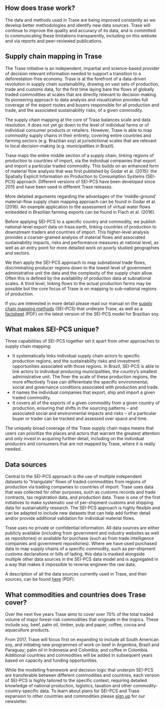 ## How does trase work?

The data and methods used in Trase are being improved constantly as we develop better 
methodologies and identify new data sources. Trase will continue to improve the quality and 
accuracy of its data, and is committed to communicating these limitations transparently, 
including on this website and via reports and peer-reviewed publications.

## Supply chain mapping in Trase
The Trase initiative is an independent, impartial and science-based provider of decision relevant
information needed to support a transition to a deforestation-free economy. Trase is at the 
forefront of a data-driven revolution in supply chain sustainability, drawing on vast sets of 
production, trade and customs data, for the first time laying bare the flows of globally traded 
commodities at scales that are directly relevant to decision-making. Its pioneering approach to 
data analysis and visualization provides full coverage of the export routes and buyers 
responsible for all production and trade, and the associated sustainability risks, of a given 
commodity.

The supply chain mapping at the core of Trase balances scale and data resolution. It does not yet
go down to the level of individual farms or of individual consumer products or retailers. 
However, Trase is able to map commodity supply chains in their entirety, covering entire 
countries and farming sectors (e.g. Brazilian soy) at jurisdictional scales that are relevant to
local decision-making (e.g. municipalities in Brazil).

Trase maps the entire middle section of a supply chain, linking regions of production to 
countries of import, via the individual companies that export and import a particular traded 
commodity. This builds on an enhanced form of material flow analysis that was first published by 
Godar et al. (2015): the Spatially Explicit Information on Production to Consumption Systems 
(SEI-PCS) approach. Different versions of SEI-PCS have been developed since 2015 and have been 
used in different Trase releases.

More detailed arguments regarding the advantages of the ‘middle-ground’ material-flow supply 
chain mapping approach can be found in Godar et al. (2016). An example application to the 
assessment of virtual water flows embedded in Brazilian farming exports can be found in Flach et 
al. (2016).

Before applying SEI-PCS to a specific country and commodity, we publish national-level export 
data on trase.earth, linking countries of production to downstream traders and countries of 
import. This higher-level analysis provides a coarser-grained analysis of material flows and 
associated sustainability impacts, risks and performance measures at national level, as well as 
an entry point for more detailed work on poorly studied geographies and sectors.

We then apply the SEI-PCS approach to map subnational trade flows, discriminating producer 
regions down to the lowest level of government administrative unit the data and the complexity of
the supply chain allow. Often this is defined by the availability of production data at 
subnational scales. A third level, linking flows to the actual production farms may be possible 
but the core focus of Trase is on mapping to sub-national regions of production.

If you are interested in more detail please read our manual on the
[supply chain mapping methods](http://resources.trase.earth/documents/Trase_supply_chain_mapping_manual.pdf)
(SEI-PCS) that underpin Trase, as well as a
[factsheet](http://resources.trase.earth/documents/SEI-PCS_2_2_Factsheet.pdf)
(PDF) on the latest version of the SEI-PCS model for Brazilian soy.

## What makes SEI-PCS unique?

Three capabilities of SEI-PCS together set it apart from other approaches to supply chain mapping:
  - It systematically links individual supply chain actors to specific production regions, and
   the sustainability risks and investment opportunities associated with those regions. In Brazil,
   SEI-PCS is able to link actors to individual producing municipalities, the country’s smallest 
   administrative unit. The finer the scale of these production regions, the more effectively 
   Trase can differentiate the specific environmental, social and governance conditions 
   associated with production and trade.
  - It names the individual companies that export, ship and import a given traded commodity.
  - It covers all of the exports of a given commodity from a given country of production,
    ensuring that shifts in the sourcing patterns – and associated social and environmental impacts
    and risks – of a particular buyer or trader can be tracked and assessed over space and time.

The uniquely broad coverage of the Trase supply chain maps means that users can prioritize the 
places and actors that warrant the greatest attention and only invest in acquiring further 
detail, including on the individual producers and consumers that are not mapped by Trase, where 
it is really needed.

## Data sources

Central to the SEI-PCS approach is the use of multiple independent datasets to “triangulate” 
flows of traded commodities from regions of production via trading companies to countries of 
import. Trase uses data that was collected for other purposes, such as customs records and trade 
contracts, tax registration data, and production data. Trase is one of the first initiatives to 
make systematic use of per-shipment customs and shipping data for sustainability research. The 
SEI-PCS approach is highly flexible and can be adapted to include new datasets that can help add 
further detail and/or provide additional validation for individual material flows.

Trase uses no private or confidential information. All data sources are either publicly available
(including from government and industry websites as well as repositories) or available for 
purchase (such as from trade intelligence companies and government repositories). Where we have 
used purchased data to map supply chains of a specific commodity, such as per-shipment customs 
declarations or bills of lading, this data is masked alongside multiple other data sources in 
the SEI-PCS data model and is aggregated in a way that makes it impossible to reverse engineer 
the raw data.

A description of all the data sources currently used in Trase, and their sources, can be found 
[here](http://resources.trase.earth/documents/Trase-data-sources_release_oct_2017.pdf) (PDF).

## What commodities and countries does Trase cover?

Over the next five years Trase aims to cover over 70% of the total traded volume of major 
forest-risk commodities that originate in the tropics. These include soy, beef, palm oil, timber,
pulp and paper, coffee, cocoa and aquaculture products.

From 2017, Trase will focus first on expanding to include all South American soy, and initiating 
new programmes of work on beef in Argentina, Brazil and Paraguay; palm oil in Indonesia and 
Colombia; and coffee in Colombia. Additional countries and commodities will be added in 
subsequent years based on capacity and funding opportunities.

While the modelling framework and decision logic that underpin SEI-PCS are transferable between 
different commodities and countries, each version of SEI-PCS is highly tailored to the specific 
context, requiring detailed knowledge of national production, logistics, taxation and other 
commodity-country-specific data. To learn about plans for SEI-PCS and Trase expansion to other 
countries and commodities please [sign up](/) for our newsletter.
